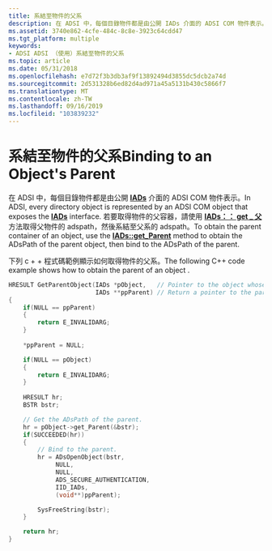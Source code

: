 ```yaml
---
title: 系結至物件的父系
description: 在 ADSI 中，每個目錄物件都是由公開 IADs 介面的 ADSI COM 物件表示。
ms.assetid: 3740e862-4cfe-484c-8c8e-3923c64cdd47
ms.tgt_platform: multiple
keywords:
- ADSI ADSI （使用）系結至物件的父系
ms.topic: article
ms.date: 05/31/2018
ms.openlocfilehash: e7d72f3b3db3af9f13892494d3855dc5dcb2a74d
ms.sourcegitcommit: 2d531328b6ed82d4ad971a45a5131b430c5866f7
ms.translationtype: MT
ms.contentlocale: zh-TW
ms.lasthandoff: 09/16/2019
ms.locfileid: "103839232"
---
```

# <a name="binding-to-an-objects-parent"></a><span data-ttu-id="70435-104">系結至物件的父系</span><span class="sxs-lookup"><span data-stu-id="70435-104">Binding to an Object's Parent</span></span>

<span data-ttu-id="70435-105">在 ADSI 中，每個目錄物件都是由公開 [**IADs**](/windows/desktop/api/Iads/nn-iads-iads) 介面的 ADSI COM 物件表示。</span><span class="sxs-lookup"><span data-stu-id="70435-105">In ADSI, every directory object is represented by an ADSI COM object that exposes the [**IADs**](/windows/desktop/api/Iads/nn-iads-iads) interface.</span></span> <span data-ttu-id="70435-106">若要取得物件的父容器，請使用 [**IADs：： get \_ 父**](iads-property-methods.md) 方法取得父物件的 adspath，然後系結至父系的 adspath。</span><span class="sxs-lookup"><span data-stu-id="70435-106">To obtain the parent container of an object, use the [**IADs::get\_Parent**](iads-property-methods.md) method to obtain the ADsPath of the parent object, then bind to the ADsPath of the parent.</span></span>

<span data-ttu-id="70435-107">下列 c + + 程式碼範例顯示如何取得物件的父系。</span><span class="sxs-lookup"><span data-stu-id="70435-107">The following C++ code example shows how to obtain the parent of an object .</span></span>


```C++
HRESULT GetParentObject(IADs *pObject,   // Pointer to the object whose parent to bind to.
                        IADs **ppParent) // Return a pointer to the parent object.
{
    if(NULL == ppParent)
    {
        return E_INVALIDARG;
    }
 
    *ppParent = NULL;

    if(NULL == pObject)
    {
        return E_INVALIDARG;
    }
 
    HRESULT hr;
    BSTR bstr;

    // Get the ADsPath of the parent.
    hr = pObject->get_Parent(&bstr);
    if(SUCCEEDED(hr))
    {
        // Bind to the parent.
        hr = ADsOpenObject(bstr,
             NULL,
             NULL,
             ADS_SECURE_AUTHENTICATION,
             IID_IADs,
             (void**)ppParent);

        SysFreeString(bstr);
    }

    return hr;
}
```



 

 




